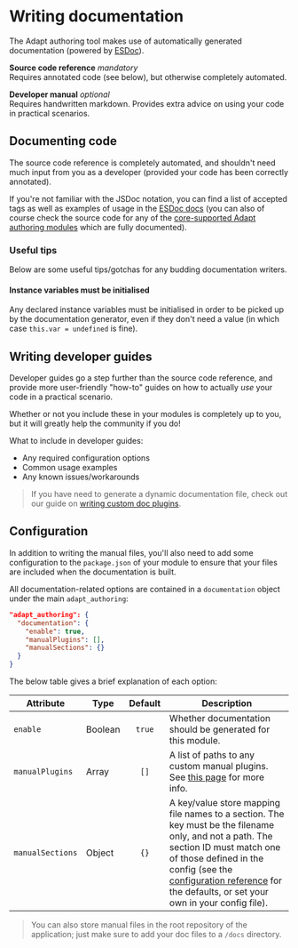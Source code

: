 # Writing documentation
The Adapt authoring tool makes use of automatically generated documentation (powered by [ESDoc](https://esdoc.org/)).

**Source code reference** *mandatory* <br>
Requires annotated code (see below), but otherwise completely automated.

**Developer manual** *optional*<br>
Requires handwritten markdown. Provides extra advice on using your code in practical scenarios.

## Documenting code
The source code reference is completely automated, and shouldn't need much input from you as a developer (provided your code has been correctly annotated).

If you're not familiar with the JSDoc notation, you can find a list of accepted tags as well as examples of usage in the [ESDoc docs](https://esdoc.org/manual/tags.html) (you can also of course check the source code for any of the [core-supported Adapt authoring modules](coreplugins.html) which are fully documented).

### Useful tips
Below are some useful tips/gotchas for any budding documentation writers.

#### Instance variables must be initialised
Any declared instance variables must be initialised in order to be picked up by the documentation generator, even if they don't need a value (in which case `this.var = undefined` is fine).

## Writing developer guides
Developer guides go a step further than the source code reference, and provide more user-friendly "how-to" guides on how to actually *use* your code in a practical scenario.

Whether or not you include these in your modules is completely up to you, but it will greatly help the community if you do!

What to include in developer guides:
- Any required configuration options
- Common usage examples
- Any known issues/workarounds

> If you have need to generate a dynamic documentation file, check out our guide on [writing custom doc plugins](custom-documentation-plugins).

## Configuration
In addition to writing the manual files, you'll also need to add some configuration to the `package.json` of your module to ensure that your files are included when the documentation is built.

All documentation-related options are contained in a `documentation` object under the main `adapt_authoring`:
```json
"adapt_authoring": {
  "documentation": {
    "enable": true,
    "manualPlugins": [],
    "manualSections": {}
  }
}
```

The below table gives a brief explanation of each option:

| Attribute | Type | Default | Description |
| --------- | ---- | :-----: | ----------- |
| `enable` | Boolean | `true` | Whether documentation should be generated for this module. |
| `manualPlugins` | Array | `[]` | A list of paths to any custom manual plugins. See [this page](custom-documentation-plugins) for more info. |
| `manualSections` | Object | `{}` | A key/value store mapping file names to a section. The key must be the filename only, and not a path. The section ID must match one of those defined in the config (see the [configuration reference](configuration?id=adapt-authoring-docs) for the defaults, or set your own in your config file). |

> You can also store manual files in the root repository of the application; just make sure to add your doc files to a `/docs` directory.
